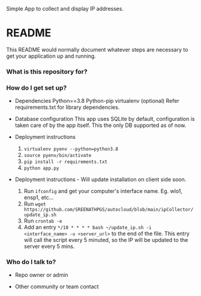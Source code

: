 Simple App to collect and display IP addresses.

# README #

This README would normally document whatever steps are necessary to get your application up and running.

### What is this repository for? ###

### How do I get set up? ###

* Dependencies
    Python==3.8
    Python-pip
    virtualenv (optional)
    Refer requirements.txt for library dependencies.

* Database configuration
    This app uses SQLite by default, configuration is taken care of by the app itself. This the only DB supported as of now.

* Deployment instructions
    1. `virtualenv pyenv --python=python3.8`
    2. `source pyenv/bin/activate`
    3. `pip install -r requirements.txt`
    4. `python app.py`

* Deployment instructions - Will update installation on client side soon.
    1. Run `ifconfig` and get your computer's interface name. Eg. wlo1, ensp1, etc...
    2. Run `wget https://github.com/SREENATHPGS/autocloud/blob/main/ipCollector/update_ip.sh`
    3. Run `crontab -e`
    4. Add an entry `*/10 * * * * bash ~/update_ip.sh -i <interface_name> -u <server_url>` to the end of the file. This entry will call the script every 5 minuted, so the IP will be updated to the server every 5 mins.

### Who do I talk to? ###

* Repo owner or admin
    
* Other community or team contact
